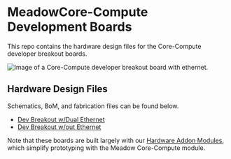 # MeadowCore-Compute Development Boards

This repo contains the hardware design files for the Core-Compute developer breakout boards.

![Image of a Core-Compute developer breakout board with ethernet.](https://github.com/WildernessLabs/Hardware_Addon_Modules/raw/main/Docs/Core-Compute_Dev_Module.jpg)

## Hardware Design Files

Schematics, BoM, and fabrication files can be found below.

 * [Dev Breakout w/Dual Ethernet](Source/Hardware/Dev_Breakout_w_Dual-Ethernet)
 * [Dev Breakout w/out Ethernet](Source/Hardware/Dev_Breakout_no_Ethernet)

 Note that these boards are built largely with our [Hardware Addon Modules](https://github.com/WildernessLabs/Hardware_Addon_Modules), which simplify prototyping with the Meadow Core-Compute module.